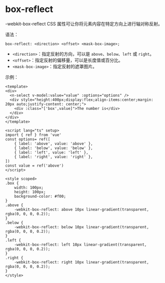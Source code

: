 # box-reflect

-webkit-box-reflect CSS 属性可让你将元素内容在特定方向上进行轴对称反射。

语法：

```
box-reflect: <direction> <offset> <mask-box-image>;
```

- `<direction>`：指定反射的方向，可以是 `above`、`below`、`left` 或 `right`。
- `<offset>`：指定反射的偏移量，可以是长度值或百分比。
- `<mask-box-image>`：指定反射的遮罩图片。

示例：

```vue:demo
<template>
<div>
  <n-select v-model:value="value" :options="options" />
  <div style="height:400px;display:flex;align-items:center;margin: 20px auto;justify-content: center;">
    <div :class="['box',value]">The number is</div>
  </div>
</div>
</template>

<script lang="ts" setup>
import { ref } from 'vue'
const options= ref([
    { label: 'above', value: 'above' },
    { label: 'below', value: 'below' },
    { label: 'left', value: 'left' },
    { label: 'right', value: 'right' },
])
const value = ref('above')
</script>

<style scoped>
.box {
    width: 100px;
    height: 100px;
    background-color: #f00;
}
.above {
    -webkit-box-reflect: above 10px linear-gradient(transparent, rgba(0, 0, 0, 0.2));
}
.below {
    -webkit-box-reflect: below 10px linear-gradient(transparent, rgba(0, 0, 0, 0.2));
}
.left {
    -webkit-box-reflect: left 10px linear-gradient(transparent, rgba(0, 0, 0, 0.2));
}
.right {
    -webkit-box-reflect: right 10px linear-gradient(transparent, rgba(0, 0, 0, 0.2));
}
</style>

```
